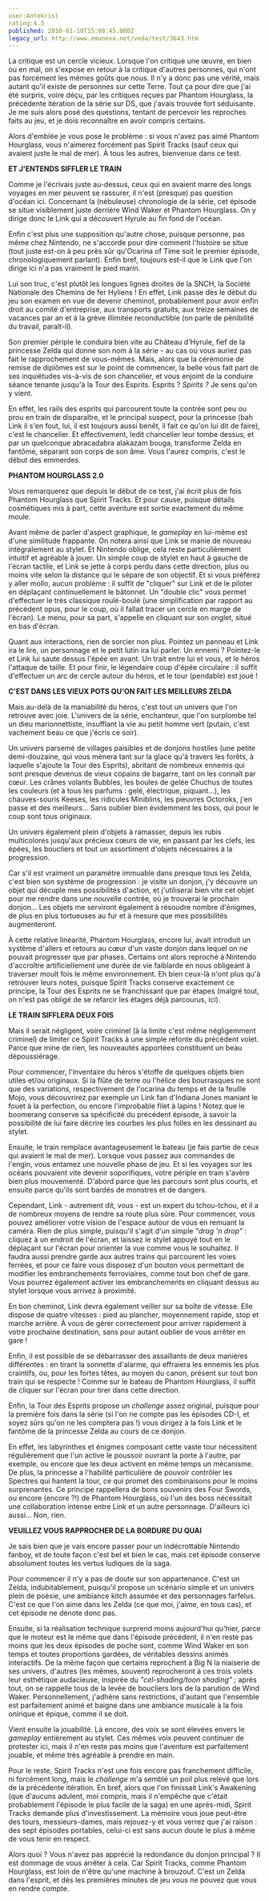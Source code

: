 ```yaml
---
user:Antekrist
rating:4.5
published: 2010-01-10T15:08:45.000Z
legacy_url: http://www.emunova.net/veda/test/3643.htm
---
```

La critique est un cercle vicieux. Lorsque l'on critique une œuvre, en bien ou en mal, on s'expose en retour à la critique d'autres personnes, qui n'ont pas forcément les mêmes goûts que nous. Il n'y a donc pas une vérité, mais autant qu'il existe de personnes sur cette Terre. Tout ça pour dire que j'ai été surpris, voire déçu, par les critiques reçues par Phantom Hourglass, la précédente itération de la série sur DS, que j'avais trouvée fort séduisante. Je me suis alors posé des questions, tentant de percevoir les reproches faits au jeu, et je dois reconnaître en avoir compris certains.  

Alors d'emblée je vous pose le problème : si vous n'avez pas aimé Phantom Hourglass, vous n'aimerez forcément pas Spirit Tracks (sauf ceux qui avaient juste le mal de mer). À tous les autres, bienvenue dans ce test.  

  

**ET J'ENTENDS SIFFLER LE TRAIN**  

Comme je l'écrivais juste au-dessus, ceux qui en avaient marre des longs voyages en mer peuvent se rassurer, il n'est (presque) pas question d'océan ici. Concernant la (nébuleuse) chronologie de la série, cet épisode se situe visiblement juste derrière Wind Waker et Phantom Hourglass. On y dirige donc le Link qui a découvert Hyrule au fin fond de l'océan.  

Enfin c'est plus une supposition qu'autre chose, puisque personne, pas même chez Nintendo, ne s'accorde pour dire comment l'histoire se situe (tout juste est-on à peu près sûr qu'Ocarina of Time soit le premier épisode, chronologiquement parlant). Enfin bref, toujours est-il que le Link que l'on dirige ici n'a pas vraiment le pied marin.  

Lui son truc, c'est plutôt les longues lignes droites de la SNCH, la Société Nationale des Chemins de fer Hyliens ! En effet, Link passe dès le début du jeu son examen en vue de devenir cheminot, probablement pour avoir enfin droit au comité d'entreprise, aux transports gratuits, aux treize semaines de vacances par an et à la grève illimitée reconductible (on parle de pénibilité du travail, paraît-il).  

Son premier périple le conduira bien vite au Château d'Hyrule, fief de la princesse Zelda qui donne son nom à la série - au cas où vous auriez pas fait le rapprochement de vous-mêmes. Mais, alors que la cérémonie de remise de diplômes est sur le point de commencer, la belle vous fait part de ses inquiétudes vis-à-vis de son chancelier, et vous enjoint de la conduire séance tenante jusqu'à la Tour des Esprits. Esprits ? _Spirits ?_ Je sens qu'on y vient.  

En effet, les rails des esprits qui parcourent toute la contrée sont peu ou prou en train de disparaître, et le principal suspect, pour la princesse (bah Link il s'en fout, lui, il est toujours aussi benêt, il fait ce qu'on lui dit de faire), c'est le chancelier. Et effectivement, ledit chancelier leur tombe dessus, et par un quelconque abracadabra alakazam bouga, transforme Zelda en fantôme, séparant son corps de son âme. Vous l'aurez compris, c'est le début des emmerdes.  

  

**PHANTOM HOURGLASS 2.0**  

Vous remarquerez que depuis le début de ce test, j'ai écrit plus de fois Phantom Hourglass que Spirit Tracks. Et pour cause, puisque détails cosmétiques mis à part, cette aventure est sortie exactement du même moule.  

Avant même de parler d'aspect graphique, le _gameplay_ en lui-même est d'une similitude frappante. On notera ainsi que Link se manie de nouveau intégralement au stylet. Et Nintendo oblige, cela reste particulièrement intuitif et agréable à jouer. Un simple coup de stylet en haut à gauche de l'écran tactile, et Link se jette à corps perdu dans cette direction, plus ou moins vite selon la distance qui le sépare de son objectif. Et si vous préférez y aller mollo, aucun problème : il suffit de "cliquer" sur Link et de le piloter en déplaçant continuellement le bâtonnet. Un "double clic" vous permet d'effectuer le très classique roulé-boulé (une simplification par rapport au précédent opus, pour le coup, où il fallait tracer un cercle en marge de l'écran). Le menu, pour sa part, s'appelle en cliquant sur son onglet, situé en bas d'écran.  

Quant aux interactions, rien de sorcier non plus. Pointez un panneau et Link ira le lire, un personnage et le petit lutin ira lui parler. Un ennemi ? Pointez-le et Link lui saute dessus l'épée en avant. Un trait entre lui et vous, et le héros l'attaque de taille. Et pour finir, le légendaire coup d'épée circulaire : il suffit d'effectuer un arc de cercle autour du héros, et le tour (pendable) est joué !  

  

**C'EST DANS LES VIEUX POTS QU'ON FAIT LES MEILLEURS ZELDA**  

Mais au-delà de la maniabilité du héros, c'est tout un univers que l'on retrouve avec joie. L'univers de la série, enchanteur, que l'on surplombe tel un dieu marionnettiste, insufflant la vie au petit homme vert (putain, c'est vachement beau ce que j'écris ce soir).  

Un univers parsemé de villages paisibles et de donjons hostiles (une petite demi-douzaine, qui vous mènera tant sur la glace qu'à travers les forêts, à laquelle s'ajoute la Tour des Esprits), abritant de nombreux ennemis qui sont presque devenus de vieux copains de bagarre, tant on les connaît par cœur. Les crânes volants Bubbles, les boules de gelée Chuchus de toutes les couleurs (et à tous les parfums : gelé, électrique, piquant...), les chauves-souris Keeses, les ridicules Miniblins, les pieuvres Octoroks, j'en passe et des meilleurs... Sans oublier bien évidemment les boss, qui pour le coup sont tous originaux.  

Un univers également plein d'objets à ramasser, depuis les rubis multicolores jusqu'aux précieux cœurs de vie, en passant par les clefs, les épées, les boucliers et tout un assortiment d'objets nécessaires à la progression.  

Car s'il est vraiment un paramètre immuable dans presque tous les Zelda, c'est bien son système de progression : je visite un donjon, j'y découvre un objet qui décuple mes possibilités d'action, et j'utiliserai bien vite cet objet pour me rendre dans une nouvelle contrée, où je trouverai le prochain donjon... Les objets me serviront également à résoudre nombre d'énigmes, de plus en plus tortueuses au fur et à mesure que mes possibilités augmenteront.  

À cette relative linéarité, Phantom Hourglass, encore lui, avait introduit un système d'allers et retours au cœur d'un vaste donjon dans lequel on ne pouvait progresser que par phases. Certains ont alors reproché à Nintendo d'accroître artificiellement une durée de vie faiblarde en nous obligeant à traverser moult fois le même environnement. Eh bien ceux-là n'ont plus qu'à retrouver leurs notes, puisque Spirit Tracks conserve exactement ce principe, la Tour des Esprits ne se franchissant que par étapes (malgré tout, on n'est pas obligé de se refarcir les étages déjà parcourus, ici).  

  

**LE TRAIN SIFFLERA DEUX FOIS**  

Mais il serait négligent, voire criminel (à la limite c'est même négligemment criminel) de limiter ce Spirit Tracks à une simple refonte du précédent volet. Parce que mine de rien, les nouveautés apportées constituent un beau dépoussiérage.  

Pour commencer, l'inventaire du héros s'étoffe de quelques objets bien utiles et/ou originaux. Si la flûte de terre ou l'hélice des bourrasques ne sont que des variations, respectivement de l'ocarina du temps et de la feuille Mojo, vous découvrirez par exemple un Link fan d'Indiana Jones maniant le fouet à la perfection, ou encore l'improbable filet à lapins ! Notez que le boomerang conserve sa spécificité du précédent épisode, à savoir la possibilité de lui faire décrire les courbes les plus folles en les dessinant au stylet.  

  

Ensuite, le train remplace avantageusement le bateau (je fais partie de ceux qui avaient le mal de mer). Lorsque vous passez aux commandes de l'engin, vous entamez une nouvelle phase de jeu. Et si les voyages sur les océans pouvaient vite devenir soporifiques, votre périple en train s'avère bien plus mouvementé. D'abord parce que les parcours sont plus courts, et ensuite parce qu'ils sont bardés de monstres et de dangers.  

Cependant, Link - autrement dit, vous - est un expert du tchou-tchou, et il a de nombreux moyens de rendre sa route plus sûre. Pour commencer, vous pouvez améliorer votre vision de l'espace autour de vous en remuant la caméra. Rien de plus simple, puisqu'il s'agit d'un simple _"drag 'n drop"_ : cliquez à un endroit de l'écran, et laissez le stylet appuyé tout en le déplaçant sur l'écran pour orienter la vue comme vous le souhaitez. Il faudra aussi prendre garde aux autres trains qui parcourent les voies ferrées, et pour ce faire vous disposez d'un bouton vous permettant de modifier les embranchements ferroviaires, comme tout bon chef de gare. Vous pourrez également activer les embranchements en cliquant dessus au stylet lorsque vous arrivez à proximité.  

En bon cheminot, Link devra également veiller sur sa boîte de vitesse. Elle dispose de quatre vitesses : pied au plancher, moyennement rapide, stop et marche arrière. À vous de gérer correctement pour arriver rapidement à votre prochaine destination, sans pour autant oublier de vous arrêter en gare !  

Enfin, il est possible de se débarrasser des assaillants de deux manières différentes : en tirant la sonnette d'alarme, qui effraiera les ennemis les plus craintifs, ou, pour les fortes têtes, au moyen du canon, présent sur tout bon train qui se respecte ! Comme sur le bateau de Phantom Hourglass, il suffit de cliquer sur l'écran pour tirer dans cette direction.  

  

Enfin, la Tour des Esprits propose un _challenge_ assez original, puisque pour la première fois dans la série (si l'on ne compte pas les épisodes CD-I, et soyez sûrs qu'on ne les comptera pas !) vous dirigez à la fois Link et le fantôme de la princesse Zelda au cours de ce donjon.  

En effet, les labyrinthes et énigmes composant cette vaste tour nécessitent régulièrement que l'un active le poussoir ouvrant la porte à l'autre, par exemple, ou encore que les deux activent en même temps un mécanisme. De plus, la princesse a l'habilité particulière de pouvoir contrôler les Spectres qui hantent la tour, ce qui promet des combinaisons pour le moins surprenantes. Ce principe rappellera de bons souvenirs des Four Swords, ou encore (encore ?!) de Phantom Hourglass, où l'un des boss nécessitait une collaboration intense entre Link et un autre personnage. D'ailleurs ici aussi... Non, rien.  

  

**VEUILLEZ VOUS RAPPROCHER DE LA BORDURE DU QUAI**  

Je sais bien que je vais encore passer pour un indécrottable Nintendo fanboy, et de toute façon c'est bel et bien le cas, mais cet épisode conserve absolument toutes les vertus ludiques de la saga.  

Pour commencer il n'y a pas de doute sur son appartenance. C'est un Zelda, indubitablement, puisqu'il propose un scénario simple et un univers plein de poésie, une ambiance kitch assumée et des personnages farfelus. C'est ce que l'on aime dans les Zelda (ce que moi, j'aime, en tous cas), et cet épisode ne dénote donc pas.  

Ensuite, si la réalisation technique surprend moins aujourd'hui qu'hier, parce que le moteur est le même que dans l'épisode précédent, il n'en reste pas moins que les deux épisodes de poche sont, comme Wind Waker en son temps et toutes proportions gardées, de véritables dessins animés interactifs. De la même façon que certains reprochent à Big N la niaiserie de ses univers, d'autres (les mêmes, souvent) reprocheront à ces trois volets leur esthétique audacieuse, inspirée du _"cel-shading/toon shading"_ ; après tout, on se rappelle tous de la levée de boucliers lors de la parution de Wind Waker. Personnellement, j'adhère sans restrictions, d'autant que l'ensemble est parfaitement animé et baigne dans une ambiance musicale à la fois onirique et épique, comme il se doit.  

Vient ensuite la jouabilité. Là encore, des voix se sont élevées envers le _gameplay_ entièrement au stylet. Ces mêmes voix peuvent continuer de protester ici, mais il n'en reste pas moins que l'aventure est parfaitement jouable, et même très agréable à prendre en main.  

Pour le reste, Spirit Tracks n'est une fois encore pas franchement difficile, ni forcément long, mais le _challenge_ m'a semblé un poil plus relevé que lors de la précédente itération. En bref, alors que l'on finissait Link's Awakening (que d'aucuns adulent, moi compris, mais il n'empêche que c'était probablement l'épisode le plus facile de la saga) en une après-midi, Spirit Tracks demande plus d'investissement. La mémoire vous joue peut-être des tours, messieurs-dames, mais rejouez-y et vous verrez que j'ai raison : des sept épisodes portables, celui-ci est sans aucun doute le plus à même de vous tenir en respect.  

Alors quoi ? Vous n'avez pas apprécié la redondance du donjon principal ? Il est dommage de vous arrêter à cela. Car Spirit Tracks, comme Phantom Hourglass, est loin de n'être qu'une machine à brouzouf. C'est un Zelda dans l'esprit, et dès les premières minutes de jeu vous ne pouvez que vous en rendre compte.